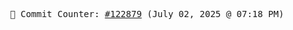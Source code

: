 <p align="center">
    <samp>
        📮 Commit Counter: <a href="https://github.com/Javascript-void0/Javascript-void0/commits/main">#122879</a> (July 02, 2025 @ 07:18 PM)
    </samp>
</p>